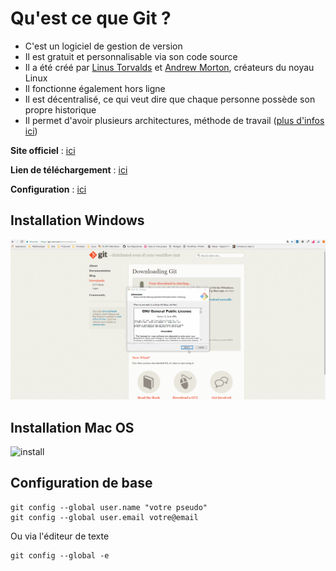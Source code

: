 # Qu'est ce que Git ?

- C'est un logiciel de gestion de version
- Il est gratuit et personnalisable via son code source
- Il a été créé par [Linus Torvalds](https://fr.wikipedia.org/wiki/Linus_Torvalds) et [Andrew Morton](https://fr.wikipedia.org/wiki/Andrew_Morton), créateurs du noyau Linux
- Il fonctionne également hors ligne
- Il est décentralisé, ce qui veut dire que chaque personne possède son propre historique
- Il permet d'avoir plusieurs architectures, méthode de travail ([plus d'infos ici](https://git-scm.com/about/distributed))



**Site officiel** : [ici](https://git-scm.com/)

**Lien de téléchargement** : [ici](https://git-scm.com/downloads)

**Configuration** : [ici](https://git-scm.com/book/fr/v1/Personnalisation-de-Git-Configuration-de-Git)


## Installation Windows

![install](video/install-windows.gif)


## Installation Mac OS

![install](video/install-macos.gif)


## Configuration de base

````
git config --global user.name "votre pseudo"
git config --global user.email votre@email
````

Ou via l'éditeur de texte

````
git config --global -e
````


